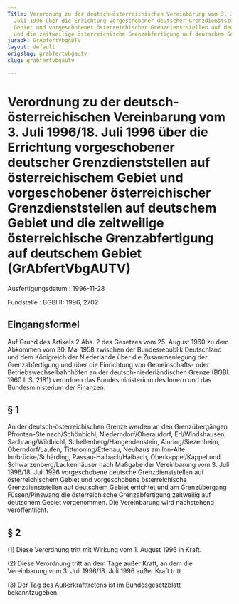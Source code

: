 ```yaml
---
Title: Verordnung zu der deutsch-österreichischen Vereinbarung vom 3. Juli 1996/18.
  Juli 1996 über die Errichtung vorgeschobener deutscher Grenzdienststellen auf österreichischem
  Gebiet und vorgeschobener österreichischer Grenzdienststellen auf deutschem Gebiet
  und die zeitweilige österreichische Grenzabfertigung auf deutschem Gebiet
jurabk: GrAbfertVbgAUTV
layout: default
origslug: grabfertvbgautv
slug: grabfertvbgautv

---
```


# Verordnung zu der deutsch-österreichischen Vereinbarung vom 3. Juli 1996/18. Juli 1996 über die Errichtung vorgeschobener deutscher Grenzdienststellen auf österreichischem Gebiet und vorgeschobener österreichischer Grenzdienststellen auf deutschem Gebiet und die zeitweilige österreichische Grenzabfertigung auf deutschem Gebiet (GrAbfertVbgAUTV)

Ausfertigungsdatum
:   1996-11-28

Fundstelle
:   BGBl II: 1996, 2702



## Eingangsformel

Auf Grund des Artikels 2 Abs. 2 des Gesetzes vom 25. August 1960 zu dem Abkommen vom 30. Mai 1958 zwischen der Bundesrepublik Deutschland und dem Königreich der Niederlande über die Zusammenlegung der Grenzabfertigung und über die Einrichtung von Gemeinschafts- oder Betriebswechselbahnhöfen an der deutsch-niederländischen Grenze (BGBl. 1960 II S. 2181) verordnen das Bundesministerium des Innern und das Bundesministerium der Finanzen:


## § 1

An der deutsch-österreichischen Grenze werden an den Grenzübergängen Pfronten-Steinach/Schönbichl, Niederndorf/Oberaudorf, Erl/Windshausen, Sachrang/Wildbichl, Schellenberg/Hangendenstein, Ainring/Siezenheim, Oberndorf/Laufen, Tittmoning/Ettenau, Neuhaus am Inn-Alte Innbrücke/Schärding, Passau-Haibach/Haibach, Oberkappel/Kappel und Schwarzenberg/Lackenhäuser nach Maßgabe der Vereinbarung vom 3. Juli 1996/18. Juli 1996 vorgeschobene deutsche Grenzdienststellen auf österreichischem Gebiet und vorgeschobene österreichische Grenzdienststellen auf deutschem Gebiet errichtet und am Grenzübergang Füssen/Pinswang die österreichische Grenzabfertigung zeitweilig auf deutschem Gebiet vorgenommen. Die Vereinbarung wird nachstehend veröffentlicht.


## § 2

(1) Diese Verordnung tritt mit Wirkung vom 1. August 1996 in Kraft.

(2) Diese Verordnung tritt an dem Tage außer Kraft, an dem die Vereinbarung vom 3. Juli 1996/18. Juli 1996 außer Kraft tritt.

(3) Der Tag des Außerkrafttretens ist im Bundesgesetzblatt bekanntzugeben.

